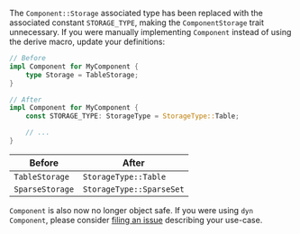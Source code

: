 The `Component::Storage` associated type has been replaced with the associated constant `STORAGE_TYPE`, making the `ComponentStorage` trait unnecessary. If you were manually implementing `Component` instead of using the derive macro, update your definitions:

```rust
// Before
impl Component for MyComponent {
    type Storage = TableStorage;
}

// After
impl Component for MyComponent {
    const STORAGE_TYPE: StorageType = StorageType::Table;

    // ...
}
```

|Before|After|
|-|-|
|`TableStorage`|`StorageType::Table`|
|`SparseStorage`|`StorageType::SparseSet`|

`Component` is also now no longer object safe. If you were using `dyn Component`, please consider [filing an issue](https://github.com/bevyengine/bevy/issues) describing your use-case.
